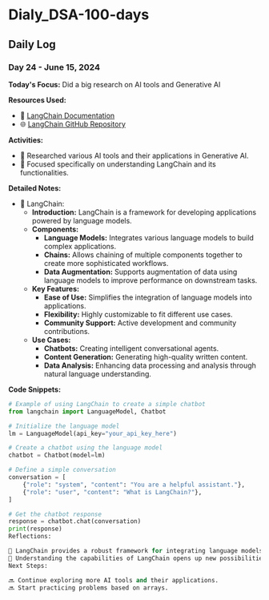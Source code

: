 # Dialy_DSA-100-days

## Daily Log

### Day 24 - June 15, 2024

**Today's Focus:** Did a big research on AI tools and Generative AI

**Resources Used:**
- 📖 [LangChain Documentation](https://langchain.readthedocs.io/)
- 🌐 [LangChain GitHub Repository](https://github.com/hwchase17/langchain)

**Activities:**
- 📝 Researched various AI tools and their applications in Generative AI.
- 📌 Focused specifically on understanding LangChain and its functionalities.

**Detailed Notes:**
- 📝 LangChain:
  - **Introduction:** LangChain is a framework for developing applications powered by language models.
  - **Components:**
    - **Language Models:** Integrates various language models to build complex applications.
    - **Chains:** Allows chaining of multiple components together to create more sophisticated workflows.
    - **Data Augmentation:** Supports augmentation of data using language models to improve performance on downstream tasks.
  - **Key Features:**
    - **Ease of Use:** Simplifies the integration of language models into applications.
    - **Flexibility:** Highly customizable to fit different use cases.
    - **Community Support:** Active development and community contributions.
  - **Use Cases:**
    - **Chatbots:** Creating intelligent conversational agents.
    - **Content Generation:** Generating high-quality written content.
    - **Data Analysis:** Enhancing data processing and analysis through natural language understanding.

**Code Snippets:**
```python
# Example of using LangChain to create a simple chatbot
from langchain import LanguageModel, Chatbot

# Initialize the language model
lm = LanguageModel(api_key="your_api_key_here")

# Create a chatbot using the language model
chatbot = Chatbot(model=lm)

# Define a simple conversation
conversation = [
    {"role": "system", "content": "You are a helpful assistant."},
    {"role": "user", "content": "What is LangChain?"},
]

# Get the chatbot response
response = chatbot.chat(conversation)
print(response)
Reflections:

🤔 LangChain provides a robust framework for integrating language models into various applications.
🚀 Understanding the capabilities of LangChain opens up new possibilities for creating intelligent and interactive AI applications.
Next Steps:

🔜 Continue exploring more AI tools and their applications.
🔜 Start practicing problems based on arrays.
